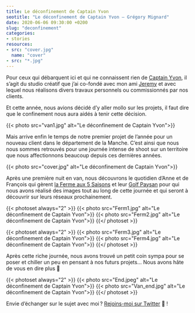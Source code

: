 ```yaml
---
title: Le déconfinement de Captain Yvon
seotitle: "Le déconfinement de Captain Yvon — Grégory Mignard"
date: 2020-06-06 09:30:00 +0200
slug: "deconfinement"
categories:
- stories
resources:
- src: "cover.jpg"
  name: "cover"
- src: "*.jpg"
---
```


Pour ceux qui débarquent ici et qui ne connaissent rien de [Captain Yvon](https://captainyvon.fr), il s’agit du studio créatif que j’ai co-fondé avec mon ami [Jeremy](https://djisupertramp.com) et avec lequel nous réalisons divers travaux personnels ou commissionnés par nos clients.

Et cette année, nous avions décidé d’y aller mollo sur les projets, il faut dire que le confinement nous aura aidés à tenir cette décision.

{{< photo src="van1.jpg" alt="Le déconfinement de Captain Yvon">}}

Mais arrive enfin le temps de notre premier projet de l’année pour un nouveau client dans le département de la Manche. C’est ainsi que nous nous sommes retrouvés pour une journée intense de shoot sur un territoire que nous affectionnons beaucoup depuis ces dernières années.

{{< photo src="cover.jpg" alt="Le déconfinement de Captain Yvon">}}

Après une première nuit en van, nous découvrons le quotidien d’Anne et de François qui gèrent [la Ferme aux 5 Saisons](https://lafermeaux5saisons.fr) et leur [Golf Paysan](https://golfpaysan.fr) pour qui nous avons réalisé des images tout au long de cette journée et qui seront à découvrir sur leurs réseaux prochainement.

{{< photoset always="2" >}}
{{< photo src="Ferm1.jpg" alt="Le déconfinement de Captain Yvon">}}
{{< photo src="Ferm2.jpg" alt="Le déconfinement de Captain Yvon">}}
{{</ photoset >}}

{{< photoset always="2" >}}
{{< photo src="Ferm3.jpg" alt="Le déconfinement de Captain Yvon">}}
{{< photo src="Ferm4.jpg" alt="Le déconfinement de Captain Yvon">}}
{{</ photoset >}}

Après cette riche journée, nous avons trouvé un petit coin sympa pour se poser et chiller un peu en pensant à nos futurs projets... Nous avons hâte de vous en dire plus 🤫

{{< photoset always="2" >}}
{{< photo src="End.jpeg" alt="Le déconfinement de Captain Yvon">}}
{{< photo src="Van_end.jpg" alt="Le déconfinement de Captain Yvon">}}
{{</ photoset >}}

Envie d’échanger sur le sujet avec moi ? [Rejoins-moi sur Twitter](http://twitter.com/gregmignard) 🐥 !
